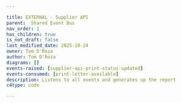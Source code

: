 ```yaml
---

title: EXTERNAL - Supplier API
parent:  Shared Event Bus
nav_order: 1
has_children: true
is_not_draft: false
last_modified_date: 2025-10-24
owner: Tom D'Roza
author: Tom D'Roza
diagrams: []
events-raised: [supplier-api-print-status-updated]
events-consumed: [print-letter-available]
description: Listens to all events and generates up the report
c4type: code

---
```

